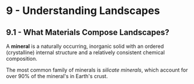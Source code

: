 # 9 - Understanding Landscapes

## 9.1 - What Materials Compose Landscapes?

A **mineral** is a naturally occurring, inorganic solid with an ordered (crystalline) internal structure and a relatively consistent chemical composition.

The most common family of minerals is *silicate minerals*, which account for over 90% of the mineral's in Earth's crust.

